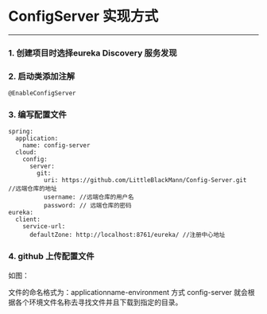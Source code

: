 # ConfigServer 实现方式

----------------------

### 1. 创建项目时选择eureka Discovery 服务发现
### 2. 启动类添加注解

```
@EnableConfigServer
```

### 3. 编写配置文件

```
spring:
  application:
    name: config-server
  cloud:
    config:
      server:
        git:
          uri: https://github.com/LittleBlackMann/Config-Server.git  //远端仓库的地址
          username: //远端仓库的用户名
          password: // 远端仓库的密码
eureka:
  client:
    service-url:
      defaultZone: http://localhost:8761/eureka/ //注册中心地址
```
### 4. github 上传配置文件

如图：

文件的命名格式为：applicationname-environment 方式
config-server 就会根据各个环境文件名称去寻找文件并且下载到指定的目录。
